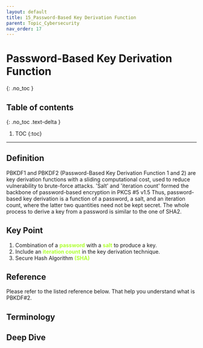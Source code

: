 ```yaml
---
layout: default
title: 15_Password-Based Key Derivation Function
parent: Topic_Cybersecurity
nav_order: 17
---
```


# Password-Based Key Derivation Function
{: .no_toc }

## Table of contents
{: .no_toc .text-delta }

1. TOC
{:toc}

---

## Definition
PBKDF1 and PBKDF2 (Password-Based Key Derivation Function 1 and 2) are key derivation functions with a sliding computational cost, used to reduce vulnerability to brute-force attacks. 'Salt' and 'iteration count' formed the backbone of password-based encryption in PKCS #5 v1.5 Thus, password-based key derivation is a function of a password, a salt, and an iteration count, where the latter two quantities need not be kept secret. The whole process to derive a key from a password is similar to the one of SHA2.

## Key Point
1. Combination of a <b><span style="color:Greenyellow">password</span></b> with a <b><span style="color:Greenyellow">salt</span></b> to produce a key.
2. Include an <b><span style="color:Greenyellow">iteration count</span></b> in the key derivation technique.
3. Secure Hash Algorithm <b><span style="color:Greenyellow">(SHA)</span></b>

## Reference
Please refer to the listed reference below. That help you understand what is PBKDF#2.

## Terminology

## Deep Dive


[PBKDF Definition Wikipedia]:https://en.wikipedia.org/wiki/PBKDF2
[PBKDF Implemenation By IETF]:https://www.ietf.org/rfc/rfc2898.txt